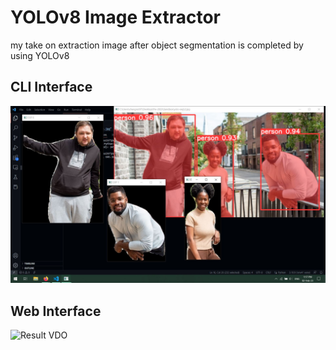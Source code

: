 # YOLOv8 Image Extractor

my take on extraction image after object segmentation is completed by using YOLOv8

## CLI Interface
![Result 1](./res1.JPG)
## Web Interface
![Result VDO](./res1.gif)